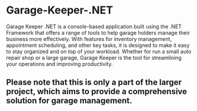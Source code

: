 # Garage-Keeper-.NET
Garage Keeper .NET is a console-based application built using the .NET Framework that offers a range of tools to help garage holders manage their business more effectively. With features for inventory management, appointment scheduling, and other key tasks, it is designed to make it easy to stay organized and on top of your workload. Whether for run a small auto repair shop or a large garage, Garage Keeper is the tool for streamlining your operations and improving productivity.
## Please note that this is only a part of the larger project, which aims to provide a comprehensive solution for garage management.

